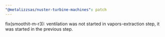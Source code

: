 ```yaml
---
"@metalizzsas/nuster-turbine-machines": patch
---
```


fix(smoothit-m-r3): ventilation was not started in vapors-extraction step, it was started in the previous step.
